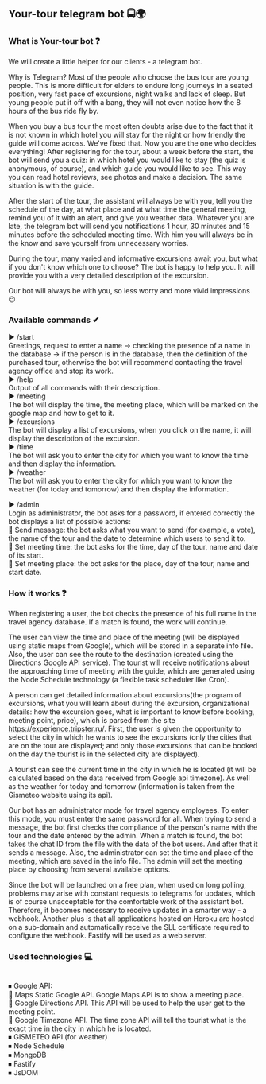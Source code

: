 ## Your-tour telegram bot 🚍🌍

### What is Your-tour bot ❓

We will create a little helper for our clients - a telegram bot.

Why is Telegram? Most of the people who choose the bus tour are young people. This is more difficult for elders to endure long journeys in a seated position, very fast pace of excursions, night walks and lack of sleep. But young people put it off with a bang, they will not even notice how the 8 hours of the bus ride fly by.

When you buy a bus tour the most often doubts arise due to the fact that it is not known in which hotel you will stay for the night or how friendly the guide will come across. We've fixed that. Now you are the one who decides everything! After registering for the tour, about a week before the start, the bot will send you a quiz: in which hotel you would like to stay (the quiz is anonymous, of course), and which guide you would like to see. This way you can read hotel reviews, see photos and make a decision. The same situation is with the guide.

After the start of the tour, the assistant will always be with you, tell you the schedule of the day, at what place and at what time the general meeting, remind you of it with an alert, and give you weather data. Whatever you are late, the telegram bot will send you notifications 1 hour, 30 minutes and 15 minutes before the scheduled meeting time. With him you will always be in the know and save yourself from unnecessary worries.

During the tour, many varied and informative excursions await you, but what if you don't know which one to choose? The bot is happy to help you. It will provide you with a very detailed description of the excursion.

Our bot will always be with you, so less worry and more vivid impressions 😉

### Available commands ✔

▶ /start <br>
Greetings, request to enter a name -> checking the presence of a name in the database -> if the person is in the database, then the definition of the purchased tour, otherwise the bot will recommend contacting the travel agency office and stop its work. <br>
▶ /help <br>
Output of all commands with their description.<br>
▶ /meeting <br>
The bot will display the time, the meeting place, which will be marked on the google map and how to get to it.<br>
▶ /excursions <br>
The bot will display a list of excursions, when you click on the name, it will display the description of the excursion.<br>
▶ /time <br>
The bot will ask you to enter the city for which you want to know the time and then display the information.<br>
▶ /weather <br>
The bot will ask you to enter the city for which you want to know the weather (for today and tomorrow) and then display the information.<br>

▶ /admin <br>
Login as administrator, the bot asks for a password, if entered correctly the bot displays a list of possible actions:<br>
🔹 Send message: the bot asks what you want to send (for example, a vote), the name of the tour and the date to determine which users to send it to.<br>
🔹 Set meeting time: the bot asks for the time, day of the tour, name and date of its start.<br>
🔹 Set meeting place: the bot asks for the place, day of the tour, name and start date.<br>

### How it works ❓

When registering a user, the bot checks the presence of his full name in the travel agency database. If a match is found, the work will continue.

The user can view the time and place of the meeting (will be displayed using static maps from Google), which will be stored in a separate info file. Also, the user can see the route to the destination (created using the Directions Google API service). The tourist will receive notifications about the approaching time of meeting with the guide, which are generated using the Node Schedule technology (a flexible task scheduler like Cron).

A person can get detailed information about excursions(the program of excursions, what you will learn about during the excursion, organizational details: how the excursion goes, what is important to know before booking, meeting point, price), which is parsed from the site https://experience.tripster.ru/. First, the user is given the opportunity to select the city in which he wants to see the excursions (only the cities that are on the tour are displayed; and only those excursions that can be booked on the day the tourist is in the selected city are displayed).

A tourist can see the current time in the city in which he is located (it will be calculated based on the data received from Google api timezone). As well as the weather for today and tomorrow (information is taken from the Gismeteo website using its api).

Our bot has an administrator mode for travel agency employees. To enter this mode, you must enter the same password for all. When trying to send a message, the bot first checks the compliance of the person's name with the tour and the date entered by the admin. When a match is found, the bot takes the chat ID from the file with the data of the bot users. And after that it sends a message. Also, the administrator can set the time and place of the meeting, which are saved in the info file. The admin will set the meeting place by choosing from several available options.

Since the bot will be launched on a free plan, when used on long polling, problems may arise with constant requests to telegrams for updates, which is of course unacceptable for the comfortable work of the assistant bot. Therefore, it becomes necessary to receive updates in a smarter way - a webhook. Another plus is that all applications hosted on Heroku are hosted on a sub-domain and automatically receive the SLL certificate required to configure the webhook. Fastify will be used as a web server.

### Used technologies 💻

<br>
⏹ Google API:<br>
    🔹 Maps Static Google API. Google Maps API is to show a meeting place.<br>
    🔹 Google Directions API. This API will be used to help the user get to the meeting point.<br>
    🔹 Google Timezone API. The time zone API will tell the tourist what is the exact time in the city in which he is located.<br>
⏹ GISMETEO API (for weather)<br>
⏹ Node Schedule<br>
⏹ MongoDB<br>
⏹ Fastify<br>  
⏹ JsDOM

